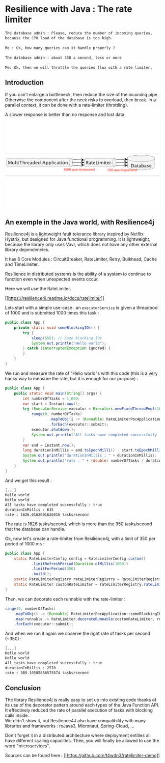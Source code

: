 # Resilience with Java : The rate limiter

    The database admin : Please, reduce the number of incoming queries, because the CPU load of the database is too high.
    
    Me : Ok, how many queries can it handle properly ?
    
    The database admin : about 350 a second, less or more
    
    Me: Ok, then we will throttle the queries flux with a rate limiter.

## Introduction

If you can't enlarge a bottleneck, then reduce the size of the incoming pipe.  
Otherwise the component after the neck risks to overload, then break. In a parallel context, it can be done with a rate-limiter (throttling).

A slower response is better than no response and lost data.

![/assets/images/rate_limiter.png](/assets/images/rate_limiter.png)

## An exemple in the Java world, with Resilience4j

Resilience4j is a lightweight fault tolerance library inspired by Netflix Hystrix, but designed for Java functional
programming. It is lightweight, because the library only uses Vavr, which does not have any other external library
dependencies.

It has 6 Core Modules : CircuitBreaker, RateLimiter, Retry, Bulkhead, Cache and TimeLimiter.

Resilience in distributed systems is the ability of a system to continue to function even when unexpected events occur.

Here we will use the RateLimiter.

[[https://resilience4j.readme.io/docs/ratelimiter]]

Lets start with a simple use-case : an `executorService` is given a threadpool of 1000 and is submitted 1000 times this
task :

```java
public class App {
    private static void someBlockingIOs() {
        try {
            sleep(550); // Some blocking IOs
            System.out.println("Hello world");
        } catch (InterruptedException ignored) {
        }
    }
}
```

We run and measure the rate of "Hello world"s with this code (this is a very hacky way to measure the rate, but it is
enough for our purpose) :

```java
public class App {
    public static void main(String[] args) {
        int numberOfTasks = 1_000;
        var start = Instant.now();
        try (ExecutorService executor = Executors.newFixedThreadPool(1000)) {
            range(0, numberOfTasks)
                    .mapToObj(i -> (Runnable) RateLimiterPocApplication::someBlockingIOs)
                    .forEach(executor::submit);
            executor.shutdown();
            System.out.println("All tasks have completed successfully : " + executor.awaitTermination(1, MINUTES));
        }
        var end = Instant.now();
        long durationInMillis = end.toEpochMilli() - start.toEpochMilli();
        System.out.println("durationInMillis : " + durationInMillis);
        System.out.println("rate : " + (double) numberOfTasks / durationInMillis * 1000 + " tasks/second");
    }
}
```

And we get this result :

```log
[...]
Hello world
Hello world
All tasks have completed successfully : true
durationInMillis : 615
rate : 1626.0162601626016 tasks/second
```

The rate is 1626 tasks/second, which is more than the 350 tasks/second that the database can handle.

Ok, now let's create a rate-limiter from Resilience4j, with a limit of 350 per period of 1000 ms :

```java
public class App {
    static RateLimiterConfig config = RateLimiterConfig.custom()
            .limitRefreshPeriod(Duration.ofMillis(1000))
            .limitForPeriod(350)
            .build();
    static RateLimiterRegistry rateLimiterRegistry = RateLimiterRegistry.of(config);
    static RateLimiter customRateLimiter = rateLimiterRegistry.rateLimiter("ratelimiter");
}
```

Then, we can decorate each runnable with the rate-limiter :

```java
range(0, numberOfTasks)
    .mapToObj(i -> (Runnable) RateLimiterPocApplication::someBlockingIOs)
    .map(runnable -> RateLimiter.decorateRunnable(customRateLimiter, runnable))
    .forEach(executor::submit);
```

And when we run it again we observe the right rate of tasks per second (~350) : 
```log
[...]
Hello world
Hello world
All tasks have completed successfully : true
durationInMillis : 2570
rate : 389.10505836575874 tasks/second
```

## Conclusion

The library Resilience4j is really easy to set up into existing code thanks of its use of the decorator pattern around each types of the Java Function API.  
It effectively reduced the rate of parallel execution of tasks with blocking calls inside.  
We didn't show it, but Resilience4J also have compatibility with many libraries and frameworks : rxJava3, Micronaut, Spring-Cloud, ...

Don't forget it in a distributed architecture where deployment entities all have different scaling capacities. Then, you will finally be allowed to use the word "microservices".

Sources can be found here : [[https://github.com/t4w4n3/ratelimiter-demo]]

